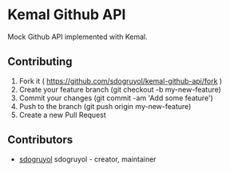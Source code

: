 # Kemal Github API

Mock Github API implemented with Kemal.

## Contributing

1. Fork it ( https://github.com/sdogruyol/kemal-github-api/fork )
2. Create your feature branch (git checkout -b my-new-feature)
3. Commit your changes (git commit -am 'Add some feature')
4. Push to the branch (git push origin my-new-feature)
5. Create a new Pull Request

## Contributors

- [sdogruyol](https://github.com/sdogruyol) sdogruyol - creator, maintainer
